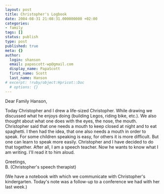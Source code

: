 ```yaml
---
layout: post
title: Christopher's Logbook
date: 2004-08-31 21:08:31.000000000 +02:00
categories:
- family
tags: []
status: publish
type: post
published: true
meta: {}
author:
  login: shanson
  email: papascott-wp@gmail.com
  display_name: PapaScott
  first_name: Scott
  last_name: Hanson
# excerpt: !ruby/object:Hpricot::Doc
  # options: {}
---
```

<p>Dear Family Hanson,</p>
<p>Today Christopher and I drew a life-sized Christopher. While drawing we discussed what he enjoys doing (building Legos, riding bike, etc.). We also thought about what one does with the eyes, the nose, the mouth. Christopher said that one needs a mouth to keep closed at night and to eat spaghetti. I then had the idea, that one also needs a mouth in order to speak. For some children speaking is easy, for others it is more difficult. But one can learn to speak more easily. Christopher and I have decided to do that together. After all, I am a speech teacher. Now he wants to know what I am writing. I'll read it to him aloud.</p>
<p>Greetings,<br />
B. (Christopher's speech therapist)</p>
<p>(We have a notebook with which we communicate with Christopher's kindergarten. Today's note was a follow-up to a conference we had with her last week.)</p>
